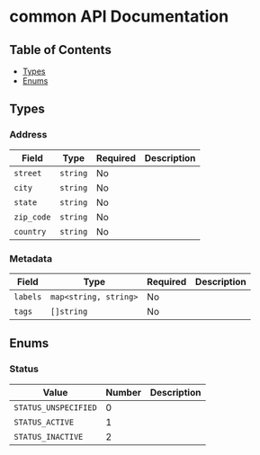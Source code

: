 # common API Documentation

## Table of Contents

- [Types](#types)
- [Enums](#enums)

## Types

### Address

| Field | Type | Required | Description |
|-------|------|----------|-------------|
| `street` | `string` | No |  |
| `city` | `string` | No |  |
| `state` | `string` | No |  |
| `zip_code` | `string` | No |  |
| `country` | `string` | No |  |


### Metadata

| Field | Type | Required | Description |
|-------|------|----------|-------------|
| `labels` | `map<string, string>` | No |  |
| `tags` | `[]string` | No |  |


## Enums

### Status

| Value | Number | Description |
|-------|--------|-------------|
| `STATUS_UNSPECIFIED` | 0 |  |
| `STATUS_ACTIVE` | 1 |  |
| `STATUS_INACTIVE` | 2 |  |


